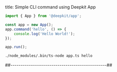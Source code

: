 title: Simple CLI command using Deepkit App

```typescript title=app.ts
import { App } from '@deepkit/app';

const app = new App();
app.command('hello', () => {
    console.log('Hello World!');
});

app.run();
```

```bash
./node_modules/.bin/ts-node app.ts hello
```

##-------------------------------------------------##
